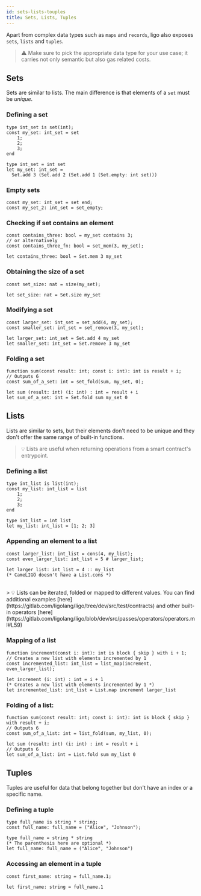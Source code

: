 ```yaml
---
id: sets-lists-touples
title: Sets, Lists, Tuples
---
```


Apart from complex data types such as `maps` and `records`, ligo also exposes `sets`, `lists` and `tuples`.

> ⚠️ Make sure to pick the appropriate data type for your use case; it carries not only semantic but also gas related costs.

## Sets

Sets are similar to lists. The main difference is that elements of a `set` must be *unique*.

### Defining a set

<!--DOCUSAURUS_CODE_TABS-->
<!--Pascaligo-->
```pascaligo
type int_set is set(int);
const my_set: int_set = set 
    1; 
    2; 
    3; 
end
```

<!--Cameligo-->
```cameligo
type int_set = int set
let my_set: int_set =
  Set.add 3 (Set.add 2 (Set.add 1 (Set.empty: int set)))
```

<!--END_DOCUSAURUS_CODE_TABS-->

### Empty sets

<!--DOCUSAURUS_CODE_TABS-->
<!--Pascaligo-->
```pascaligo
const my_set: int_set = set end;
const my_set_2: int_set = set_empty;
```
<!--END_DOCUSAURUS_CODE_TABS-->



### Checking if set contains an element

<!--DOCUSAURUS_CODE_TABS-->
<!--Pascaligo-->
```pascaligo
const contains_three: bool = my_set contains 3;
// or alternatively
const contains_three_fn: bool = set_mem(3, my_set);
```

<!--Cameligo-->
```cameligo
let contains_three: bool = Set.mem 3 my_set
```

<!--END_DOCUSAURUS_CODE_TABS-->


### Obtaining the size of a set
<!--DOCUSAURUS_CODE_TABS-->
<!--Pascaligo-->
```pascaligo
const set_size: nat = size(my_set);
```

<!--Cameligo-->
```cameligo
let set_size: nat = Set.size my_set
```

<!--END_DOCUSAURUS_CODE_TABS-->


### Modifying a set
<!--DOCUSAURUS_CODE_TABS-->
<!--Pascaligo-->
```pascaligo
const larger_set: int_set = set_add(4, my_set);
const smaller_set: int_set = set_remove(3, my_set);
```

<!--Cameligo-->

```cameligo
let larger_set: int_set = Set.add 4 my_set
let smaller_set: int_set = Set.remove 3 my_set
```

<!--END_DOCUSAURUS_CODE_TABS-->


### Folding a set
<!--DOCUSAURUS_CODE_TABS-->
<!--Pascaligo-->
```pascaligo
function sum(const result: int; const i: int): int is result + i;
// Outputs 6
const sum_of_a_set: int = set_fold(sum, my_set, 0);
```

<!--Cameligo-->
```cameligo
let sum (result: int) (i: int) : int = result + i
let sum_of_a_set: int = Set.fold sum my_set 0
```

<!--END_DOCUSAURUS_CODE_TABS-->

## Lists

Lists are similar to sets, but their elements don't need to be unique and they don't offer the same range of built-in functions.

> 💡 Lists are useful when returning operations from a smart contract's entrypoint.

### Defining a list

<!--DOCUSAURUS_CODE_TABS-->
<!--Pascaligo-->
```pascaligo
type int_list is list(int);
const my_list: int_list = list
    1;
    2;
    3;
end
```

<!--Cameligo-->
```cameligo
type int_list = int list
let my_list: int_list = [1; 2; 3]
```

<!--END_DOCUSAURUS_CODE_TABS-->


### Appending an element to a list

<!--DOCUSAURUS_CODE_TABS-->
<!--Pascaligo-->
```pascaligo
const larger_list: int_list = cons(4, my_list);
const even_larger_list: int_list = 5 # larger_list;
```

<!--Cameligo-->
```cameligo
let larger_list: int_list = 4 :: my_list
(* CameLIGO doesn't have a List.cons *)
```

<!--END_DOCUSAURUS_CODE_TABS-->

<br/>
> 💡 Lists can be iterated, folded or mapped to different values. You can find additional examples [here](https://gitlab.com/ligolang/ligo/tree/dev/src/test/contracts) and other built-in operators [here](https://gitlab.com/ligolang/ligo/blob/dev/src/passes/operators/operators.ml#L59)

### Mapping of a list

<!--DOCUSAURUS_CODE_TABS-->
<!--Pascaligo-->
```pascaligo
function increment(const i: int): int is block { skip } with i + 1;
// Creates a new list with elements incremented by 1
const incremented_list: int_list = list_map(increment, even_larger_list);
```

<!--Cameligo-->

```cameligo
let increment (i: int) : int = i + 1
(* Creates a new list with elements incremented by 1 *)
let incremented_list: int_list = List.map increment larger_list
```

<!--END_DOCUSAURUS_CODE_TABS-->


### Folding of a list:
<!--DOCUSAURUS_CODE_TABS-->
<!--Pascaligo-->
```pascaligo
function sum(const result: int; const i: int): int is block { skip } with result + i;
// Outputs 6
const sum_of_a_list: int = list_fold(sum, my_list, 0);
```

<!--Cameligo-->

```cameligo
let sum (result: int) (i: int) : int = result + i
// Outputs 6
let sum_of_a_list: int = List.fold sum my_list 0
```

<!--END_DOCUSAURUS_CODE_TABS-->


## Tuples

Tuples are useful for data that belong together but don't have an index or a specific name.

### Defining a tuple

<!--DOCUSAURUS_CODE_TABS-->
<!--Pascaligo-->
```pascaligo
type full_name is string * string;
const full_name: full_name = ("Alice", "Johnson");
```

<!--Cameligo-->
```cameligo
type full_name = string * string
(* The parenthesis here are optional *)
let full_name: full_name = ("Alice", "Johnson")
```

<!--END_DOCUSAURUS_CODE_TABS-->


### Accessing an element in a tuple
<!--DOCUSAURUS_CODE_TABS-->
<!--Pascaligo-->
```pascaligo
const first_name: string = full_name.1;
```

<!--Cameligo-->
```cameligo
let first_name: string = full_name.1
```

<!--END_DOCUSAURUS_CODE_TABS-->
